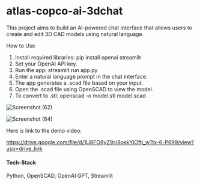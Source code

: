 # atlas-copco-ai-3dchat
This project aims to build an AI-powered chat interface that allows users to create and edit 3D CAD models using natural language. 

How to Use
1.	Install required libraries:
pip install openai streamlit
2.	Set your OpenAI API key.
3.	Run the app:
streamlit run app.py
4.	Enter a natural language prompt in the chat interface.
5.	The app generates a .scad file based on your input.
6.	Open the .scad file using OpenSCAD to view the model.
7.	To convert to .stl:
openscad -o model.stl model.scad

![Screenshot (62)](https://github.com/user-attachments/assets/5b76fa4e-332d-4733-9880-1b2fb1f4cedf)

![Screenshot (64)](https://github.com/user-attachments/assets/ca6ccc8c-e95a-4d52-b1d2-c5fcc3a56441)

Here is link to the demo video:

https://drive.google.com/file/d/1U8FO8yZ9ci8oskYiOftj_wTtx-6-P699/view?usp=drive_link


#### Tech-Stack
 Python, OpenSCAD, OpenAI GPT, Streamlit 


